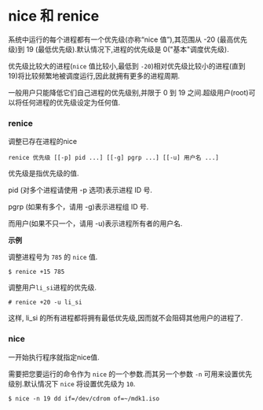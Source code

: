# nice 和 renice

系统中运行的每个进程都有一个优先级(亦称“nice 值”),其范围从 -20 (最高优先级)到 19 (最低优先级).默认情况下,进程的优先级是 0("基本"调度优先级).

优先级比较大的进程(`nice` 值比较小,最低到 `-20`)相对优先级比较小的进程(直到 19)将比较频繁地被调度运行,因此就拥有更多的进程周期.

一般用户只能降低它们自己进程的优先级别,并限于 0 到 19 之间.超级用户(root)可以将任何进程的优先级设定为任何值.

### renice

调整已存在进程的nice

	renice 优先级 [[-p] pid ...] [[-g] pgrp ...] [[-u] 用户名 ...]
		
优先级是指优先级的值.

pid (对多个进程请使用 -p 选项)表示进程 ID 号.

pgrp (如果有多个，请用 -g)表示进程组 ID 号.

而用户(如果不只一个，请用 -u)表示进程所有者的用户名.

**示例**

调整进程号为 `785` 的 `nice` 值.

	$ renice +15 785
		
调整用户`li_si`进程的优先级.

	# renice +20 -u li_si
	
这样, li_si 的所有进程都将拥有最低优先级,因而就不会阻碍其他用户的进程了.

### nice

一开始执行程序就指定nice值.

需要把您要运行的命令作为 `nice` 的一个参数.而其另一个参数 `-n` 可用来设置优先级别.默认情况下 `nice` 将设置优先级为 `10`.

	$ nice -n 19 dd if=/dev/cdrom of=~/mdk1.iso



